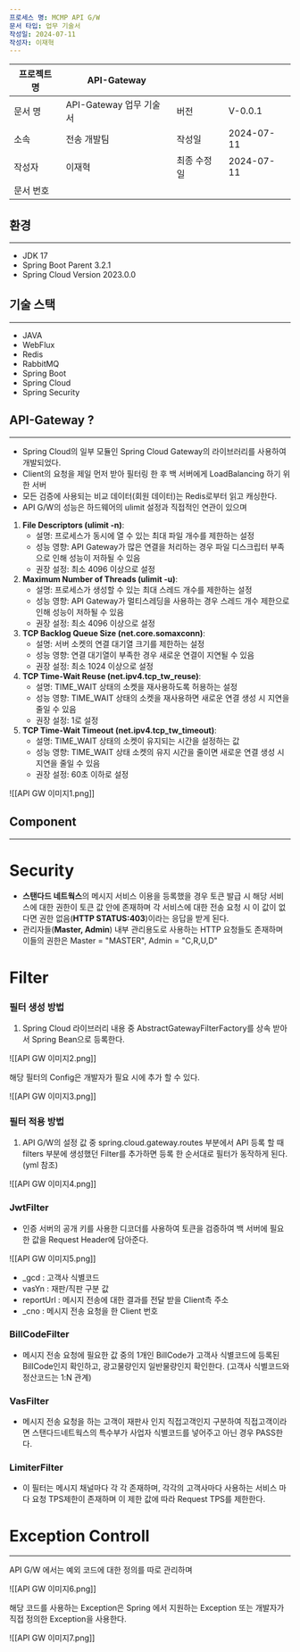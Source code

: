 ```yaml
---
프로세스 명: MCMP API G/W
문서 타입: 업무 기술서
작성일: 2024-07-11
작성자: 이재혁
---
```


| 프로젝트 명 | API-Gateway        |        |            |
| ------ | ------------------ | ------ | ---------- |
| 문서 명   | API-Gateway 업무 기술서 | 버전     | V-0.0.1    |
| 소속     | 전송 개발팀             | 작성일    | 2024-07-11 |
| 작성자    | 이재혁                | 최종 수정일 | 2024-07-11 |
| 문서 번호  |                    |        |            |

## 환경

---

- JDK 17
- Spring Boot Parent 3.2.1
- Spring Cloud Version 2023.0.0

## 기술 스택

---

- JAVA
- WebFlux
- Redis
- RabbitMQ
- Spring Boot
- Spring Cloud
- Spring Security

## API-Gateway ?

---

- Spring Cloud의 일부 모듈인 Spring Cloud Gateway의 라이브러리를 사용하여 개발되었다.
- Client의 요청을 제일 먼저 받아 필터링 한 후 백 서버에게 LoadBalancing 하기 위한 서버
- 모든 검증에 사용되는 비교 데이터(회원 데이터)는 Redis로부터 읽고 캐싱한다.
- API G/W의 성능은 하드웨어의 ulimit 설정과 직접적인 연관이 있으며

1. **File Descriptors (ulimit -n)**:
    - 설명: 프로세스가 동시에 열 수 있는 최대 파일 개수를 제한하는 설정
    - 성능 영향: API Gateway가 많은 연결을 처리하는 경우 파일 디스크립터 부족으로 인해 성능이 저하될 수 있음
    - 권장 설정: 최소 4096 이상으로 설정
2. **Maximum Number of Threads (ulimit -u)**:
    - 설명: 프로세스가 생성할 수 있는 최대 스레드 개수를 제한하는 설정
    - 성능 영향: API Gateway가 멀티스레딩을 사용하는 경우 스레드 개수 제한으로 인해 성능이 저하될 수 있음
    - 권장 설정: 최소 4096 이상으로 설정
3. **TCP Backlog Queue Size (net.core.somaxconn)**:
    - 설명: 서버 소켓의 연결 대기열 크기를 제한하는 설정
    - 성능 영향: 연결 대기열이 부족한 경우 새로운 연결이 지연될 수 있음
    - 권장 설정: 최소 1024 이상으로 설정
4. **TCP Time-Wait Reuse (net.ipv4.tcp_tw_reuse)**:
    - 설명: TIME_WAIT 상태의 소켓을 재사용하도록 허용하는 설정
    - 성능 영향: TIME_WAIT 상태의 소켓을 재사용하면 새로운 연결 생성 시 지연을 줄일 수 있음
    - 권장 설정: 1로 설정
5. **TCP Time-Wait Timeout (net.ipv4.tcp_tw_timeout)**:
    - 설명: TIME_WAIT 상태의 소켓이 유지되는 시간을 설정하는 값
    - 성능 영향: TIME_WAIT 상태 소켓의 유지 시간을 줄이면 새로운 연결 생성 시 지연을 줄일 수 있음
    - 권장 설정: 60초 이하로 설정

![[API GW 이미지1.png]]

## Component

---

# Security

- **스탠다드 네트웍스**의 메시지 서비스 이용을 등록했을 경우 토큰 발급 시 해당 서비스에 대한 권한이 토큰 값 안에 존재하며 각 서비스에 대한 전송 요청 시 이 값이 없다면 권한 없음(**HTTP STATUS:403**)이라는 응답을 받게 된다.
- 관리자들(**Master, Admin**) 내부 관리용도로 사용하는 HTTP 요청들도 존재하며 이들의 권한은 Master = "MASTER", Admin = "C,R,U,D"

# Filter

### 필터 생성 방법

1. Spring Cloud 라이브러리 내용 중 AbstractGatewayFilterFactory를 상속 받아서 Spring Bean으로 등록한다.

![[API GW 이미지2.png]]

해당 필터의 Config은 개발자가 필요 시에 추가 할 수 있다.

![[API GW 이미지3.png]]
### 필터 적용 방법

1. API G/W의 설정 값 중 spring.cloud.gateway.routes 부분에서 API 등록 할 때 filters 부분에 생성했던 Filter를 추가하면 등록 한 순서대로 필터가 동작하게 된다. (yml 참조)

![[API GW 이미지4.png]]

### JwtFilter

- 인증 서버의 공개 키를 사용한 디코더를 사용하여 토큰을 검증하여 백 서버에 필요한 값을 Request Header에 담아준다.

![[API GW 이미지5.png]]

- _gcd : 고객사 식별코드
- vasYn : 재판/직판 구분 값
- reportUrl : 메시지 전송에 대한 결과를 전달 받을 Client측 주소
- _cno : 메시지 전송 요청을 한 Client 번호

### BillCodeFilter

- 메시지 전송 요청에 필요한 값 중의 1개인 BillCode가 고객사 식별코드에 등록된 BillCode인지 확인하고, 광고물량인지 일반물량인지 확인한다. (고객사 식별코드와 정산코드는 1:N 관계)

### VasFilter

- 메시지 전송 요청을 하는 고객이 재판사 인지 직접고객인지 구분하여 직접고객이라면 스탠다드네트웍스의 특수부가 사업자 식별코드를 넣어주고 아닌 경우 PASS한다.

### LimiterFilter

- 이 필터는 메시지 채널마다 각 각 존재하며, 각각의 고객사마다 사용하는 서비스 마다 요청 TPS제한이 존재하며 이 제한 값에 따라 Request TPS를 제한한다.

# Exception Controll

---

API G/W 에서는 예외 코드에 대한 정의를 따로 관리하며

![[API GW 이미지6.png]]

해당 코드를 사용하는 Exception은 Spring 에서 지원하는 Exception 또는 개발자가 직접 정의한 Exception을 사용한다.

![[API GW 이미지7.png]]


